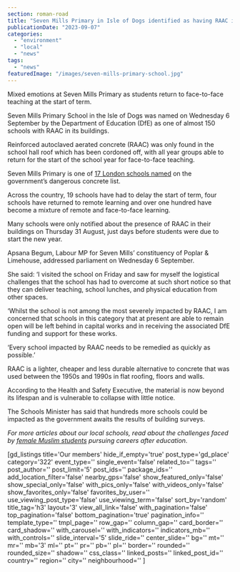 ```yaml
---
section: roman-road
title: "Seven Mills Primary in Isle of Dogs identified as having RAAC in school building"
publicationDate: "2023-09-07"
categories: 
  - "environment"
  - "local"
  - "news"
tags: 
  - "news"
featuredImage: "/images/seven-mills-primary-school.jpg"
---
```


Mixed emotions at Seven Mills Primary as students return to face-to-face teaching at the start of term.

Seven Mills Primary School in the Isle of Dogs was named on Wednesday 6 September by the Department of Education (DfE) as one of almost 150 schools with RAAC in its buildings. 

Reinforced autoclaved aerated concrete (RAAC) was only found in the school hall roof which has been cordoned off, with all year groups able to return for the start of the school year for face-to-face teaching. 

Seven Mills Primary is one of [17 London schools named](https://www.bbc.co.uk/news/uk-england-london-66726958) on the government’s dangerous concrete list. 

Across the country, 19 schools have had to delay the start of term, four schools have returned to remote learning and over one hundred have become a mixture of remote and face-to-face learning. 

Many schools were only notified about the presence of RAAC in their buildings on Thursday 31 August, just days before students were due to start the new year. 

Apsana Begum, Labour MP for Seven Mills’ constituency of Poplar & Limehouse, addressed parliament on Wednesday 6 September. 

She said: ‘I visited the school on Friday and saw for myself the logistical challenges that the school has had to overcome at such short notice so that they can deliver teaching, school lunches, and physical education from other spaces. 

‘Whilst the school is not among the most severely impacted by RAAC, I am concerned that schools in this category that at present are able to remain open will be left behind in capital works and in receiving the associated DfE funding and support for these works. 

‘Every school impacted by RAAC needs to be remedied as quickly as possible.’ 

RAAC is a lighter, cheaper and less durable alternative to concrete that was used between the 1950s and 1990s in flat roofing, floors and walls. 

According to the Health and Safety Executive, the material is now beyond its lifespan and is vulnerable to collapse with little notice.

The Schools Minister has said that hundreds more schools could be impacted as the government awaits the results of building surveys. 

_For more articles about our local schools, read about the challenges faced by_ [_female Muslim students_](https://romanroadlondon.com/female-muslim-students-educational-empowerment-tower-hamlets-schools/) _pursuing careers after education._ 

\[gd\_listings title='Our members' hide\_if\_empty='true' post\_type='gd\_place' category='322' event\_type='' single\_event='false' related\_to='' tags='' post\_author='' post\_limit='5' post\_ids='' package\_ids='' add\_location\_filter='false' nearby\_gps='false' show\_featured\_only='false' show\_special\_only='false' with\_pics\_only='false' with\_videos\_only='false' show\_favorites\_only='false' favorites\_by\_user='' use\_viewing\_post\_type='false' use\_viewing\_term='false' sort\_by='random' title\_tag='h3' layout='3' view\_all\_link='false' with\_pagination='false' top\_pagination='false' bottom\_pagination='true' pagination\_info='' template\_type='' tmpl\_page='' row\_gap='' column\_gap='' card\_border='' card\_shadow='' with\_carousel='' with\_indicators='' indicators\_mb='' with\_controls='' slide\_interval='5' slide\_ride='' center\_slide='' bg='' mt='' mr='' mb='3' ml='' pt='' pr='' pb='' pl='' border='' rounded='' rounded\_size='' shadow='' css\_class='' linked\_posts='' linked\_post\_id='' country='' region='' city='' neighbourhood='' \]
